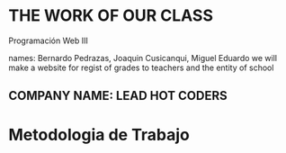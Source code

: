 <h1>THE WORK OF OUR CLASS</h1>
<p>Programación Web III</p>
names: Bernardo Pedrazas,
      Joaquin Cusicanqui, 
      Miguel Eduardo
we will make a website for regist of grades to teachers and the entity of school
<h2>COMPANY NAME: LEAD HOT CODERS</h2>
<h1>Metodologia de Trabajo</h1>
